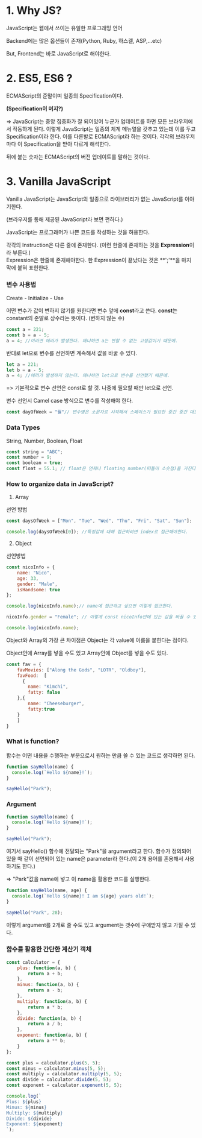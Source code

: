 # 1. Why JS?

JavaScript는 웹에서 쓰이는 유일한 프로그래밍 언어

Backend에는 많은 옵션들이 존재(Python, Ruby, 하스켈, ASP,...etc)

But, Frontend는 바로 JavaScript로 해야한다. 



# 2. ES5, ES6 ?

ECMAScript의 준말이며 일종의 Specification이다.

**(Specification이 머지?)**

=> JavaScript는 중앙 집중화가 잘 되어있어 누군가 업데이트를 하면 모든 브라우저에서 작동하게 된다. 이렇게 JavaScript는 일종의 체계 메뉴얼을 갖추고 있는데 이를 두고 Specification이라 한다. 이를 다른발로 ECMAScript라 하는 것이다. 각각의 브라우저 마다 이 Specification을 받아 다르게 해석한다. 

뒤에 붙는 숫자는 ECMAScript의 버전 업데이트를 말하는 것이다. 



# 3. Vanilla JavaScript

Vanilla JavaScript는 JavaScript의 일종으로 라이브러리가 없는 JavaScript를 이야기한다.

(브라우저를 통해 제공된 JavaScript라 보면 편하다.)

JavaScript는 프로그래머가 나쁜 코드를 작성하는 것을 허용한다. 

각각의 Instruction은 다른 줄에 존재한다. (이런 한줄에 존재하는 것을 **Expression**이라 부른다.) <br>Expression은 한줄에 존재해야한다. 한 Expression이 끝났다는 것은 **';'**을 마지막에 붙혀 표현한다.

### 변수 사용법

Create - Initialize - Use

어떤 변수가 값이 변하지 않기를 원한다면 변수 앞에 **const**라고 쓴다. **const**는 constant의 준말로 상수라는 뜻이다. (변하지 않는 수)

```javascript
const a = 221;
const b = a - 5;
a = 4; //이러면 에러가 발생한다. 왜냐하면 a는 변할 수 없는 고정값이기 때문에.
```

반대로 let으로 변수를 선언하면 계속해서 값을 바꿀 수 있다.

```javascript
let a = 221;
let b = a - 5;
a = 4; //에러가 발생하지 않는다. 왜냐하면 let으로 변수를 선언했기 때문에.
```

=> 기본적으로 변수 선언은 const로 할 것. 나중에 필요할 때만 let으로 선언.

변수 선언시 Camel case 방식으로 변수를 작성해야 한다.

```javascript
const dayOfWeek = "월"// 변수명은 소문자로 시작해서 스페이스가 필요한 중간 중간 대문자로 써주는 방법이다.
```



### Data Types

String, Number, Boolean, Float

```javascript
const string = "ABC";
const number = 9;
const boolean = true;
const float = 55.1; // float은 언제나 floating number(떠돌이 소숫점)을 가진다.

```





### How to organize data in JavaScript?

1) Array

선언 방법

```javascript
const daysOfWeek = ["Mon", "Tue", "Wed", "Thu", "Fri", "Sat", "Sun"];

console.log(daysOfWeek[0]); //특정값에 대해 접근하려면 index로 접근해야한다.
```



2) Object

선언방법

```javascript
const nicoInfo = {
	name: "Nico",
    age: 33,
    gender: "Male",
    isHandsome: true
};

console.log(nicoInfo.name);// name에 접근하고 싶으면 이렇게 접근한다.

nicoInfo.gender = "Female"; // 이렇게 const nicoInfo안에 있는 값을 바꿀 수 있다. 하지만 nicoInfo자체는 바꿀 수 없다.

console.log(nicoInfo.name);
```

Object와 Array의 가장 큰 차이점은 Object는 각 value에 이름을 붙힌다는 점이다.



Object안에 Array를 넣을 수도 있고 Array안에 Object를 넣을 수도 있다.

```javascript
const fav = {
    favMovies: ["Along the Gods", "LOTR", "Oldboy"],
    favFood:  [
      {
        name: "Kimchi",
        fatty: false
    },{
        name: "Cheeseburger", 
        fatty:true
    }
    ]
}
```



### What is function?

함수는 어떤 내용을 수행하는 부분으로서 원하는 만큼 쓸 수 있는 코드로 생각하면 된다.

```javascript
function sayHello(name) {
  console.log(`Hello ${name}!`);
}

sayHello("Park");
```



### Argument

```javascript
function sayHello(name) {
  console.log(`Hello ${name}!`);
}

sayHello("Park");
```

여기서 sayHello() 함수에 전달되는 "Park"을 argument라고 한다. 함수가 정의되어 있을 때 같이 선언되어 있는 name은 parameter라 한다.(이 2개 용어를 혼용해서 사용하기도 한다.)

=> "Park"값을 name에 넣고 이 name을 활용한 코드를 실행한다.

```javascript
function sayHello(name, age) {
  console.log(`Hello ${name}! I am ${age} years old!`);
}

sayHello("Park", 28);
```

이렇게 argument를 2개로 줄 수도 있고 argument는 갯수에 구애받지 않고 가질 수 있다.





### 함수를 활용한 간단한 계산기 객체

```javascript
const calculator = {
    plus: function(a, b) {
        return a + b;
    },
    minus: function(a, b) {
        return a - b;
    },
    multiply: function(a, b) {
        return a * b;
    },
    divide: function(a, b) {
        return a / b;
    },
    exponent: function(a, b) {
        return a ** b;
    }
};

const plus = calculator.plus(5, 5);
const minus = calculator.minus(5, 5);
const multiply = calculator.multiply(5, 5);
const divide = calculator.divide(5, 5);
const exponent = calculator.exponent(5, 5);

console.log(`
Plus: ${plus}
Minus: ${minus}
Multiply: ${multiply}
Divide: ${divide}
Exponent: ${exponent}
`);

```

